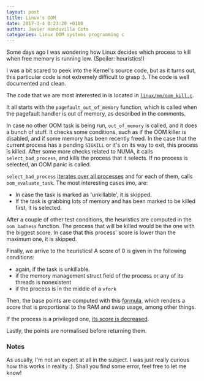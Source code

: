 ```yaml
---
layout: post
title: Linux's OOM
date: 2017-3-4 8:23:20 +0100
author: Javier Honduvilla Coto
categories: Linux OOM systems programming c
---
```


Some days ago I was wondering how Linux decides which process to kill when free memory is running low. (Spoiler: heuristics!)

I was a bit scared to peek into the Kernel's source code, but as it turns out, this particular code is not extremely difficult to grasp :). The code is well documented and clean.

The code that we are most interested in is located in [`linux/mm/oom_kill.c`](https://github.com/torvalds/linux/blob/master/mm/oom_kill.c).

It all starts with the `pagefault_out_of_memory` function, which is called when the pagefault handler is out of memory, as described in the comments.

In case no other OOM task is being run, `out_of_memory` is called, and it does a bunch of stuff. It checks some conditions, such as if the OOM killer is disabled, and if some memory has been recently freed. In the case that the current process has a pending `SIGKILL` or it's on its way to exit, this process is killed. After some more checks related to NUMA, it calls `select_bad_process`, and kills the process that it selects. If no process is selected, an OOM panic is called.

`select_bad_process` [iterates over all processes](https://github.com/torvalds/linux/blob/master/mm/oom_kill.c#L354-L356) and for each of them, calls `oom_evaluate_task`.
The most interesting cases imo, are:
- In case the task is marked as 'unkillable', it is skipped.
- If the task is grabbing lots of memory and has been marked to be killed first, it is selected.

After a couple of other test conditions, the heuristics are computed in the `oom_badness` function. The process that will be killed would be the one with the biggest score. In case that this process' score is lower than the maximum one, it is skipped.

Finally, we arrive to the heuristics!
A score of 0 is given in the following conditions:

- again, if the task is unkillable.
- if the memory management struct field of the process or any of its threads is nonexistent
- if the process is in the middle of a `vfork`

Then, the base points are computed with this [formula](https://github.com/torvalds/linux/blob/master/mm/oom_kill.c#L202-L203), which renders a score that is proportional to the RAM and swap usage, among other things.

If the process is a privileged one, [its score is decreased](https://github.com/torvalds/linux/blob/master/mm/oom_kill.c#L210-L211).

Lastly, the points are normalised before returning them.


### Notes
As usually, I'm not an expert at all in the subject. I was just really curious how this works in reality :). Shall you find some error, feel free to let me know!
